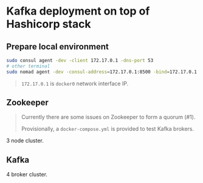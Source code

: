 # Kafka deployment on top of Hashicorp stack

## Prepare local environment

```bash
sudo consul agent -dev -client 172.17.0.1 -dns-port 53
# other terminal
sudo nomad agent -dev -consul-address=172.17.0.1:8500 -bind=172.17.0.1 -network-interface=docker0
```
> `172.17.0.1` is `docker0` network interface IP.

## Zookeeper

> Currently there are some issues on Zookeeper to form a quorum (#1).
>
> Provisionally, a `docker-compose.yml` is provided to test Kafka brokers.

3 node cluster.

## Kafka

4 broker cluster.